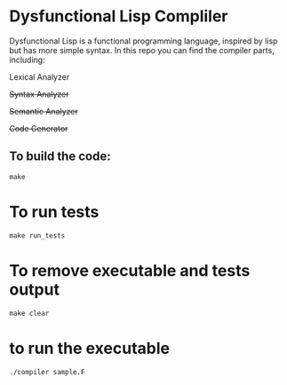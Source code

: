 # Dysfunctional Lisp Compliler

Dysfunctional Lisp is a functional programming language, inspired by lisp but has more simple syntax.
In this repo you can find the compiler parts, including:

Lexical Analyzer

~~Syntax Analyzer~~

~~Semantic Analyzer~~

~~Code Generator~~

## To build the code:
```make```

# To run tests
```make run_tests```

# To remove executable and tests output
```make clear```

# to run the executable
```./compiler sample.F```
